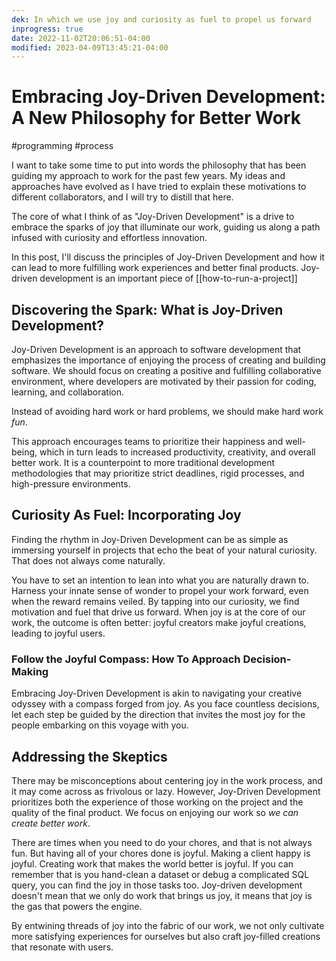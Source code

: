 ```yaml
---
dek: In which we use joy and curiosity as fuel to propel us forward
inprogress: true
date: 2022-11-02T20:06:51-04:00
modified: 2023-04-09T13:45:21-04:00
---
```


# Embracing Joy-Driven Development: A New Philosophy for Better Work

#programming #process 

I want to take some time to put into words the philosophy that has been guiding my approach to work for the past few years. My ideas and approaches have evolved as I have tried to explain these motivations to different collaborators, and I will try to distill that here.

The core of what I think of as "Joy-Driven Development" is a drive to embrace the sparks of joy that illuminate our work, guiding us along a path infused with curiosity and effortless innovation.

In this post, I'll discuss the principles of Joy-Driven Development and how it can lead to more fulfilling work experiences and better final products. Joy-driven development is an important piece of [[how-to-run-a-project]]

## Discovering the Spark: What is Joy-Driven Development?

Joy-Driven Development is an approach to software development that emphasizes the importance of enjoying the process of creating and building software. We should focus on creating a positive and fulfilling collaborative environment, where developers are motivated by their passion for coding, learning, and collaboration. 

Instead of avoiding hard work or hard problems, we should make hard work *fun*.

This approach encourages teams to prioritize their happiness and well-being, which in turn leads to increased productivity, creativity, and overall better work. It is a counterpoint to more traditional development methodologies that may prioritize strict deadlines, rigid processes, and high-pressure environments.

## Curiosity As Fuel: Incorporating Joy

Finding the rhythm in Joy-Driven Development can be as simple as immersing yourself in projects that echo the beat of your natural curiosity. That does not always come naturally. 

You have to set an intention to lean into what you are naturally drawn to. Harness your innate sense of wonder to propel your work forward, even when the reward remains veiled. By tapping into our curiosity, we find motivation and fuel that drive us forward. When joy is at the core of our work, the outcome is often better: joyful creators make joyful creations, leading to joyful users.

### Follow the Joyful Compass: How To Approach Decision-Making

Embracing Joy-Driven Development is akin to navigating your creative odyssey with a compass forged from joy. As you face countless decisions, let each step be guided by the direction that invites the most joy for the people embarking on this voyage with you.

## Addressing the Skeptics

There may be misconceptions about centering joy in the work process, and it may come across as frivolous or lazy. However, Joy-Driven Development prioritizes both the experience of those working on the project and the quality of the final product. We focus on enjoying our work so *we can create better work*.

There are times when you need to do your chores, and that is not always fun. But having all of your chores done is joyful. Making a client happy is joyful. Creating work that makes the world better is joyful. If you can remember that is you hand-clean a dataset or debug a complicated SQL query, you can find the joy in those tasks too. Joy-driven development doesn't mean that we only do work that brings us joy, it means that joy is the gas that powers the engine. 

By entwining threads of joy into the fabric of our work, we not only cultivate more satisfying experiences for ourselves but also craft joy-filled creations that resonate with users.
